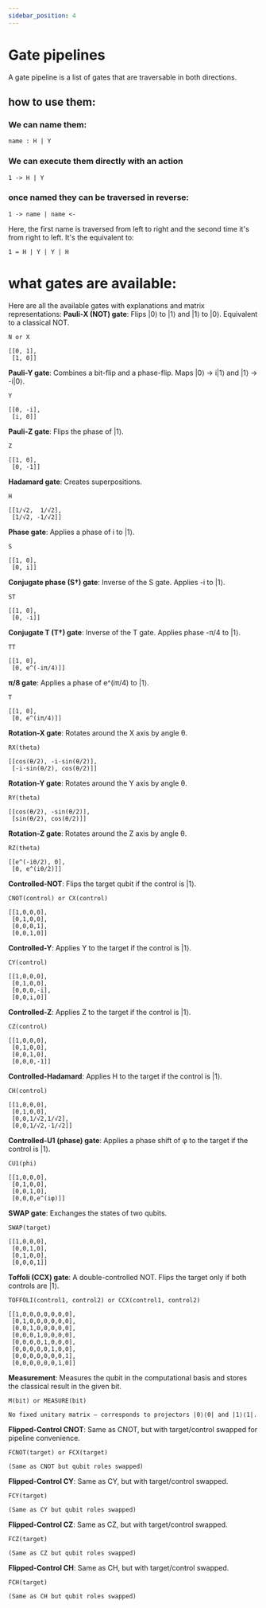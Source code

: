 ```yaml
---
sidebar_position: 4
---
```

# Gate pipelines

A gate pipeline is a list of gates that are traversable in both directions.

## how to use them:
### We can name them:
```
name : H | Y
```

### We can execute them directly with an action
```
1 -> H | Y
```

### once named they can be traversed in reverse:
```
1 -> name | name <-
```
Here, the first name is traversed from left to right and the second time it's from right to left. It's the equivalent to:
```
1 = H | Y | Y | H
```

# what gates are available:
Here are all the available gates with explanations and matrix representations:
**Pauli-X (NOT) gate**: Flips |0⟩ to |1⟩ and |1⟩ to |0⟩. Equivalent to a classical NOT.

```
N or X
```
```
[[0, 1],
 [1, 0]]
```
**Pauli-Y gate**: Combines a bit-flip and a phase-flip. Maps |0⟩ → i|1⟩ and |1⟩ → -i|0⟩.

```
Y
```
```
[[0, -i],
 [i, 0]]
```
**Pauli-Z gate**: Flips the phase of |1⟩.

```
Z
```
```
[[1, 0],
 [0, -1]]
```
**Hadamard gate**: Creates superpositions.

```
H
```
```
[[1/√2,  1/√2],
 [1/√2, -1/√2]]
```
**Phase gate**: Applies a phase of i to |1⟩.

```
S
```
```
[[1, 0],
 [0, i]]
```
**Conjugate phase (S†) gate**: Inverse of the S gate. Applies -i to |1⟩.

```
ST
```
```
[[1, 0],
 [0, -i]]
```
**Conjugate T (T†) gate**: Inverse of the T gate. Applies phase -π/4 to |1⟩.

```
TT
```
```
[[1, 0],
 [0, e^(-iπ/4)]]
```
**π/8 gate**: Applies a phase of e^(iπ/4) to |1⟩.

```
T
```
```
[[1, 0],
 [0, e^(iπ/4)]]
```
**Rotation-X gate**: Rotates around the X axis by angle θ.

```
RX(theta)
```
```
[[cos(θ/2), -i·sin(θ/2)],
 [-i·sin(θ/2), cos(θ/2)]]
```
**Rotation-Y gate**: Rotates around the Y axis by angle θ.

```
RY(theta)
```
```
[[cos(θ/2), -sin(θ/2)],
 [sin(θ/2), cos(θ/2)]]
```
**Rotation-Z gate**: Rotates around the Z axis by angle θ.

```
RZ(theta)
```
```
[[e^(-iθ/2), 0],
 [0, e^(iθ/2)]]
```
**Controlled-NOT**: Flips the target qubit if the control is |1⟩.

```
CNOT(control) or CX(control)
```
```
[[1,0,0,0],
 [0,1,0,0],
 [0,0,0,1],
 [0,0,1,0]]
```
**Controlled-Y**: Applies Y to the target if the control is |1⟩.

```
CY(control)
```
```
[[1,0,0,0],
 [0,1,0,0],
 [0,0,0,-i],
 [0,0,i,0]]
```
**Controlled-Z**: Applies Z to the target if the control is |1⟩.

```
CZ(control)
```
```
[[1,0,0,0],
 [0,1,0,0],
 [0,0,1,0],
 [0,0,0,-1]]
```
**Controlled-Hadamard**: Applies H to the target if the control is |1⟩.

```
CH(control)
```
```
[[1,0,0,0],
 [0,1,0,0],
 [0,0,1/√2,1/√2],
 [0,0,1/√2,-1/√2]]
```
**Controlled-U1 (phase) gate**: Applies a phase shift of φ to the target if the control is |1⟩.

```
CU1(phi)
```
```
[[1,0,0,0],
 [0,1,0,0],
 [0,0,1,0],
 [0,0,0,e^(iφ)]]
```
**SWAP gate**: Exchanges the states of two qubits.

```
SWAP(target)
```
```
[[1,0,0,0],
 [0,0,1,0],
 [0,1,0,0],
 [0,0,0,1]]
```
**Toffoli (CCX) gate**: A double-controlled NOT. Flips the target only if both controls are |1⟩.

```
TOFFOLI(control1, control2) or CCX(control1, control2)
```
```
[[1,0,0,0,0,0,0,0],
 [0,1,0,0,0,0,0,0],
 [0,0,1,0,0,0,0,0],
 [0,0,0,1,0,0,0,0],
 [0,0,0,0,1,0,0,0],
 [0,0,0,0,0,1,0,0],
 [0,0,0,0,0,0,0,1],
 [0,0,0,0,0,0,1,0]]
```
**Measurement**: Measures the qubit in the computational basis and stores the classical result in the given bit.

```
M(bit) or MEASURE(bit)
```
```
No fixed unitary matrix — corresponds to projectors |0⟩⟨0| and |1⟩⟨1|.
```
**Flipped-Control CNOT**: Same as CNOT, but with target/control swapped for pipeline convenience.

```
FCNOT(target) or FCX(target)
```
```
(Same as CNOT but qubit roles swapped)
```
**Flipped-Control CY**: Same as CY, but with target/control swapped.

```
FCY(target)
```
```
(Same as CY but qubit roles swapped)
```
**Flipped-Control CZ**: Same as CZ, but with target/control swapped.

```
FCZ(target)
```
```
(Same as CZ but qubit roles swapped)
```
**Flipped-Control CH**: Same as CH, but with target/control swapped.

```
FCH(target)
```
```
(Same as CH but qubit roles swapped)

